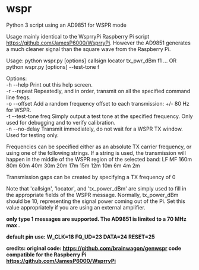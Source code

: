 # wspr
Python 3 script using an AD9851 for WSPR mode

Usage mainly identical to the WsprryPi Raspberry Pi script https://github.com/JamesP6000/WsprryPi.
However the AD9851 generates a much cleaner signal than the square wave from the Raspberry Pi.



Usage:
    python wspr.py [options] callsign locator tx_pwr_dBm f1 <f2> <f3> ...
      OR
    python wspr.py [options] --test-tone f

  Options:<br>
    -h --help
      Print out this help screen.<br>
    -r --repeat
      Repeatedly, and in order, transmit on all the specified command line
      freqs.<br>
    -o --offset
      Add a random frequency offset to each transmission:
        +/- 80 Hz for WSPR.<br>
    -t --test-tone freq
      Simply output a test tone at the specified frequency. Only used
      for debugging and to verify calibration.<br>
    -n --no-delay
      Transmit immediately, do not wait for a WSPR TX window. Used
      for testing only.<br>

  Frequencies can be specified either as an absolute TX carrier frequency, or
  using one of the following strings. If a string is used, the transmission
  will happen in the middle of the WSPR region of the selected band: 
    LF MF 160m 80m 60m 40m 30m 20m 17m 15m 12m 10m 6m 4m 2m

  Transmission gaps can be created by specifying a TX frequency of 0

  Note that 'callsign', 'locator', and 'tx_power_dBm' are simply used to fill
  in the appropriate fields of the WSPR message. Normally, tx_power_dBm should
  be 10, representing the signal power coming out of the Pi. Set this value
  appropriately if you are using an external amplifier.

<B>only type 1 messages are supported. The AD9851 is limited to a 70 MHz max <B>.

default pin use:
W_CLK=18
FQ_UD=23
DATA=24
RESET=25

credits:
original code: https://github.com/brainwagon/genwspr
code compatible for the Raspberry Pi https://github.com/JamesP6000/WsprryPi
